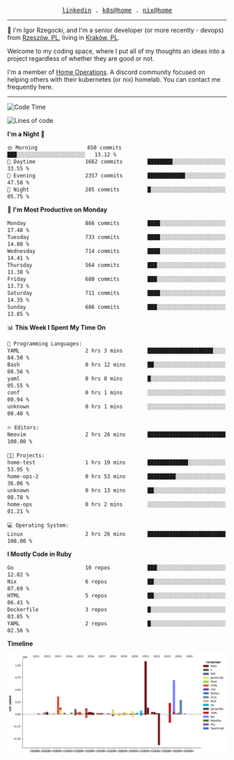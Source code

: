 <p align="center">
  <samp>
    <a href="https://www.linkedin.com/in/ajgon">linkedin</a> .
    <a href="https://github.com/deedee-ops/k8s-gitops">k8s@home</a> .
    <a href="https://github.com/deedee-ops/nixlab">nix@home</a>
  </samp>
</p>

----------------------------------------------------------------

:wave: I'm Igor Rzegocki, and I'm a senior developer (or more recently - devops) from [Rzeszów, PL](https://en.wikipedia.org/wiki/Rzesz%C3%B3w), living in [Kraków, PL](https://en.wikipedia.org/wiki/Krak%C3%B3w).

Welcome to my coding space, where I put all of my thoughts an ideas into a project regardless of whether they are good or not.

I'm a member of [Home Operations](https://discord.gg/home-operations). A discord community focused on helping others with their kubernetes (or nix) homelab. You can contact me frequently here.

----------------------------------------------------------------

<!--START_SECTION:waka-->
![Code Time](http://img.shields.io/badge/Code%20Time-329%20hrs%208%20mins-blue)

![Lines of code](https://img.shields.io/badge/From%20Hello%20World%20I%27ve%20Written-4.1%20million%20lines%20of%20code-blue)

**I'm a Night 🦉** 

```text
🌞 Morning                650 commits         ███░░░░░░░░░░░░░░░░░░░░░░   13.12 % 
🌆 Daytime                1662 commits        ████████░░░░░░░░░░░░░░░░░   33.55 % 
🌃 Evening                2357 commits        ████████████░░░░░░░░░░░░░   47.58 % 
🌙 Night                  285 commits         █░░░░░░░░░░░░░░░░░░░░░░░░   05.75 % 
```
📅 **I'm Most Productive on Monday** 

```text
Monday                   866 commits         ████░░░░░░░░░░░░░░░░░░░░░   17.48 % 
Tuesday                  733 commits         ████░░░░░░░░░░░░░░░░░░░░░   14.80 % 
Wednesday                714 commits         ████░░░░░░░░░░░░░░░░░░░░░   14.41 % 
Thursday                 564 commits         ███░░░░░░░░░░░░░░░░░░░░░░   11.38 % 
Friday                   680 commits         ███░░░░░░░░░░░░░░░░░░░░░░   13.73 % 
Saturday                 711 commits         ████░░░░░░░░░░░░░░░░░░░░░   14.35 % 
Sunday                   686 commits         ███░░░░░░░░░░░░░░░░░░░░░░   13.85 % 
```


📊 **This Week I Spent My Time On** 

```text
💬 Programming Languages: 
YAML                     2 hrs 3 mins        █████████████████████░░░░   84.50 % 
Bash                     0 hrs 12 mins       ██░░░░░░░░░░░░░░░░░░░░░░░   08.56 % 
yaml                     0 hrs 8 mins        █░░░░░░░░░░░░░░░░░░░░░░░░   05.55 % 
conf                     0 hrs 1 mins        ░░░░░░░░░░░░░░░░░░░░░░░░░   00.94 % 
unknown                  0 hrs 1 mins        ░░░░░░░░░░░░░░░░░░░░░░░░░   00.40 % 

🔥 Editors: 
Neovim                   2 hrs 26 mins       █████████████████████████   100.00 % 

🐱‍💻 Projects: 
home-test                1 hrs 19 mins       █████████████░░░░░░░░░░░░   53.95 % 
home-ops-2               0 hrs 53 mins       █████████░░░░░░░░░░░░░░░░   36.06 % 
unknown                  0 hrs 13 mins       ██░░░░░░░░░░░░░░░░░░░░░░░   08.78 % 
home-ops                 0 hrs 2 mins        ░░░░░░░░░░░░░░░░░░░░░░░░░   01.21 % 

💻 Operating System: 
Linux                    2 hrs 26 mins       █████████████████████████   100.00 % 
```

**I Mostly Code in Ruby** 

```text
Go                       10 repos            ███░░░░░░░░░░░░░░░░░░░░░░   12.82 % 
Nix                      6 repos             ██░░░░░░░░░░░░░░░░░░░░░░░   07.69 % 
HTML                     5 repos             ██░░░░░░░░░░░░░░░░░░░░░░░   06.41 % 
Dockerfile               3 repos             █░░░░░░░░░░░░░░░░░░░░░░░░   03.85 % 
YAML                     2 repos             █░░░░░░░░░░░░░░░░░░░░░░░░   02.56 % 
```



**Timeline**

![Lines of Code chart](https://raw.githubusercontent.com/ajgon/ajgon/master/assets/bar_graph.png)


<!--END_SECTION:waka-->
